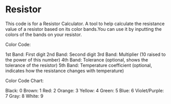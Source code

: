 # Resistor

This code is for a Resistor Calculator. A tool to help calculate the resistance value of a resistor based on its color bands.You can use it by inputting the colors of the bands on your resistor.

Color Code:

1st Band: First digit
2nd Band: Second digit
3rd Band: Multiplier (10 raised to the power of this number)
4th Band: Tolerance (optional, shows the tolerance of the resistor)
5th Band: Temperature coefficient (optional, indicates how the resistance changes with temperature)

Color Code Chart:

Black: 0
Brown: 1
Red: 2
Orange: 3
Yellow: 4
Green: 5
Blue: 6
Violet/Purple: 7
Gray: 8
White: 9